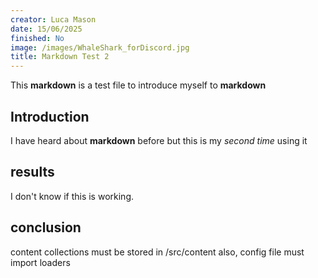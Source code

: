 ```yaml
---
creator: Luca Mason
date: 15/06/2025
finished: No
image: /images/WhaleShark_forDiscord.jpg
title: Markdown Test 2
---
```


This **markdown** is a test file to introduce myself to **markdown**

## Introduction

I have heard about **markdown** before but this is my *second time* using it

## results

I don't know if this is working. 

## conclusion

content collections must be stored in /src/content
also, config file must import loaders